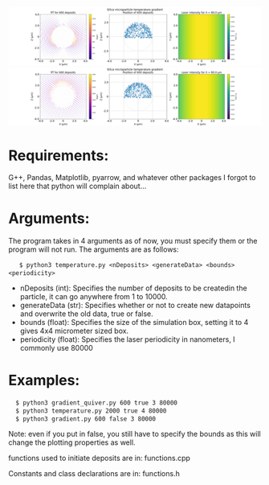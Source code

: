 
![alt text](https://raw.githubusercontent.com/Pwhsky/active-matter-thesis/main/thermophoresis/figures/tangential.png?raw=true)
![alt text](https://raw.githubusercontent.com/Pwhsky/active-matter-thesis/main/thermophoresis/figures/quiver.png?raw=true)

# Requirements:
G++, Pandas, Matplotlib, pyarrow, and whatever other packages I forgot to list here that python will complain about...




 # Arguments:
 The program takes in 4 arguments as of now, you must specify them or the program will not run.
 The arguments are as follows:
```console
   $ python3 temperature.py <nDeposits> <generateData> <bounds> <periodicity>
```
- nDeposits    (int): Specifies the number of deposits to be createdin the particle, it can go anywhere from 1 to 10000.
- generateData (str): Specifies whether or not to create new datapoints and overwrite the old data, true or false.    
- bounds       (float): Specifies the size of the simulation box, setting it to 4 gives 4x4 micrometer sized box.
- periodicity  (float): Specifies the laser periodicity in nanometers, I commonly use 80000



# Examples: 
```console
  $ python3 gradient_quiver.py 600 true 3 80000
  $ python3 temperature.py 2000 true 4 80000
  $ python3 gradient.py 600 false 3 80000
```

Note: even if you put in false, you still have to specify the bounds as this will change the plotting properties as well.

functions used to initiate deposits are in:
functions.cpp

Constants and class declarations are in:
functions.h
